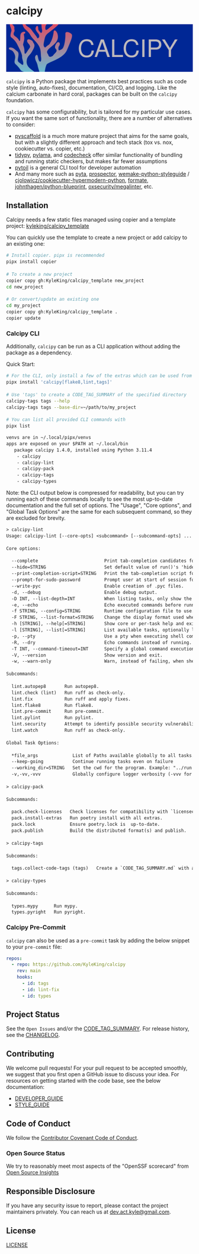 # calcipy

![./calcipy-banner-wide.svg](https://raw.githubusercontent.com/KyleKing/calcipy/main/docs/calcipy-banner-wide.svg)

`calcipy` is a Python package that implements best practices such as code style (linting, auto-fixes), documentation, CI/CD, and logging. Like the calcium carbonate in hard coral, packages can be built on the `calcipy` foundation.

`calcipy` has some configurability, but is tailored for my particular use cases. If you want the same sort of functionality, there are a number of alternatives to consider:

- [pyscaffold](https://github.com/pyscaffold/pyscaffold) is a much more mature project that aims for the same goals, but with a slightly different approach and tech stack (tox vs. nox, cookiecutter vs. copier, etc.)
- [tidypy](https://github.com/jayclassless/tidypy#features), [pylama](https://github.com/klen/pylama), and [codecheck](https://pypi.org/project/codecheck/) offer similar functionality of bundling and running static checkers, but makes far fewer assumptions
- [pytoil](https://github.com/FollowTheProcess/pytoil) is a general CLI tool for developer automation
- And many more such as [pyta](https://github.com/pyta-uoft/pyta), [prospector](https://github.com/PyCQA/prospector), [wemake-python-styleguide](https://github.com/wemake-services/wemake-python-styleguide) / [cjolowicz/cookiecutter-hypermodern-python](https://github.com/cjolowicz/cookiecutter-hypermodern-python), [formate](https://github.com/python-formate/formate), [johnthagen/python-blueprint](https://github.com/johnthagen/python-blueprint), [oxsecurity/megalinter](https://github.com/oxsecurity/megalinter), etc.

## Installation

Calcipy needs a few static files managed using copier and a template project: [kyleking/calcipy_template](https://github.com/KyleKing/calcipy_template/)

You can quickly use the template to create a new project or add calcipy to an existing one:

```sh
# Install copier. pipx is recommended
pipx install copier

# To create a new project
copier copy gh:KyleKing/calcipy_template new_project
cd new_project

# Or convert/update an existing one
cd my_project
copier copy gh:KyleKing/calcipy_template .
copier update
```

### Calcipy CLI

Additionally, `calcipy` can be run as a CLI application without adding the package as a dependency.

Quick Start:

```sh
# For the CLI, only install a few of the extras which can be used from a few different CLI commands
pipx install 'calcipy[flake8,lint,tags]'

# Use 'tags' to create a CODE_TAG_SUMMARY of the specified directory
calcipy-tags tags --help
calcipy-tags tags --base-dir=~/path/to/my_project

# You can list all provided CLI commands with
pipx list
```

```txt
venvs are in ~/.local/pipx/venvs
apps are exposed on your $PATH at ~/.local/bin
   package calcipy 1.4.0, installed using Python 3.11.4
    - calcipy
    - calcipy-lint
    - calcipy-pack
    - calcipy-tags
    - calcipy-types
```

Note: the CLI output below is compressed for readability, but you can try running each of these commands locally to see the most up-to-date documentation and the full set of options. The "Usage", "Core options", and "Global Task Options" are the same for each subsequent command, so they are excluded for brevity.

```txt
> calcipy-lint
Usage: calcipy-lint [--core-opts] <subcommand> [--subcommand-opts] ...

Core options:

  --complete                         Print tab-completion candidates for given parse remainder.
  --hide=STRING                      Set default value of run()'s 'hide' kwarg.
  --print-completion-script=STRING   Print the tab-completion script for your preferred shell (bash|zsh|fish).
  --prompt-for-sudo-password         Prompt user at start of session for the sudo.password config value.
  --write-pyc                        Enable creation of .pyc files.
  -d, --debug                        Enable debug output.
  -D INT, --list-depth=INT           When listing tasks, only show the first INT levels.
  -e, --echo                         Echo executed commands before running.
  -f STRING, --config=STRING         Runtime configuration file to use.
  -F STRING, --list-format=STRING    Change the display format used when listing tasks. Should be one of: flat (default), nested, json.
  -h [STRING], --help[=STRING]       Show core or per-task help and exit.
  -l [STRING], --list[=STRING]       List available tasks, optionally limited to a namespace.
  -p, --pty                          Use a pty when executing shell commands.
  -R, --dry                          Echo commands instead of running.
  -T INT, --command-timeout=INT      Specify a global command execution timeout, in seconds.
  -V, --version                      Show version and exit.
  -w, --warn-only                    Warn, instead of failing, when shell commands fail.

Subcommands:

  lint.autopep8       Run autopep8.
  lint.check (lint)   Run ruff as check-only.
  lint.fix            Run ruff and apply fixes.
  lint.flake8         Run flake8.
  lint.pre-commit     Run pre-commit.
  lint.pylint         Run pylint.
  lint.security       Attempt to identify possible security vulnerabilities.
  lint.watch          Run ruff as check-only.

Global Task Options:

  *file_args             List of Paths available globally to all tasks. Will resolve paths with working_dir
  --keep-going           Continue running tasks even on failure
  --working_dir=STRING   Set the cwd for the program. Example: "../run --working-dir .. lint test"
  -v,-vv,-vvv            Globally configure logger verbosity (-vvv for most verbose)

> calcipy-pack

Subcommands:

  pack.check-licenses   Check licenses for compatibility with `licensecheck`.
  pack.install-extras   Run poetry install with all extras.
  pack.lock             Ensure poetry.lock is  up-to-date.
  pack.publish          Build the distributed format(s) and publish.

> calcipy-tags

Subcommands:

  tags.collect-code-tags (tags)   Create a `CODE_TAG_SUMMARY.md` with a table          for TODO- and FIXME-style code comments.

> calcipy-types

Subcommands:

  types.mypy      Run mypy.
  types.pyright   Run pyright.
```

### Calcipy Pre-Commit

`calcipy` can also be used as a `pre-commit` task by adding the below snippet to your `pre-commit` file:

```yaml
repos:
  - repo: https://github.com/KyleKing/calcipy
    rev: main
    hooks:
      - id: tags
      - id: lint-fix
      - id: types
```

## Project Status

See the `Open Issues` and/or the [CODE_TAG_SUMMARY]. For release history, see the [CHANGELOG].

## Contributing

We welcome pull requests! For your pull request to be accepted smoothly, we suggest that you first open a GitHub issue to discuss your idea. For resources on getting started with the code base, see the below documentation:

- [DEVELOPER_GUIDE]
- [STYLE_GUIDE]

## Code of Conduct

We follow the [Contributor Covenant Code of Conduct][contributor-covenant].

### Open Source Status

We try to reasonably meet most aspects of the "OpenSSF scorecard" from [Open Source Insights](https://deps.dev/pypi/calcipy)

## Responsible Disclosure

If you have any security issue to report, please contact the project maintainers privately. You can reach us at [dev.act.kyle@gmail.com](mailto:dev.act.kyle@gmail.com).

## License

[LICENSE]

[changelog]: https://calcipy.kyleking.me/docs/CHANGELOG
[code_tag_summary]: https://calcipy.kyleking.me/docs/CODE_TAG_SUMMARY
[contributor-covenant]: https://www.contributor-covenant.org
[developer_guide]: https://calcipy.kyleking.me/docs/DEVELOPER_GUIDE
[license]: https://github.com/kyleking/calcipy/blob/main/LICENSE
[style_guide]: https://calcipy.kyleking.me/docs/STYLE_GUIDE
